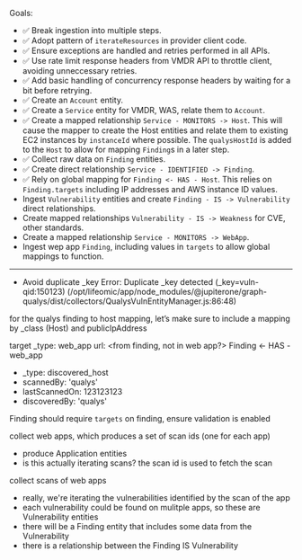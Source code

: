 Goals:

- ✅ Break ingestion into multiple steps.
- ✅ Adopt pattern of `iterateResources` in provider client code.
- ✅ Ensure exceptions are handled and retries performed in all APIs.
- ✅ Use rate limit response headers from VMDR API to throttle client, avoiding
  unneccessary retries.
- ✅ Add basic handling of concurrency response headers by waiting for a bit
  before retrying.
- ✅ Create an `Account` entity.
- ✅ Create a `Service` entity for VMDR, WAS, relate them to `Account`.
- ✅ Create a mapped relationship `Service - MONITORS -> Host`. This will cause
  the mapper to create the Host entities and relate them to existing EC2
  instances by `instanceId` where possible. The `qualysHostId` is added to the
  `Host` to allow for mapping `Finding`s in a later step.
- ✅ Collect raw data on `Finding` entities.
- ✅ Create direct relationship `Service - IDENTIFIED -> Finding`.
- ✅ Rely on global mapping for `Finding <- HAS - Host`. This relies on
  `Finding.targets` including IP addresses and AWS instance ID values.
- Ingest `Vulnerability` entities and create `Finding - IS -> Vulnerability`
  direct relationships.
- Create mapped relationships `Vulnerability - IS -> Weakness` for CVE, other
  standards.
- Create a mapped relationship `Service - MONITORS -> WebApp`.
- Ingest wep app `Finding`, including values in `targets` to allow global
  mappings to function.

---

- Avoid duplicate \_key Error: Duplicate \_key detected (\_key=vuln-qid:150123)
  (/opt/lifeomic/app/node_modules/@jupiterone/graph-qualys/dist/collectors/QualysVulnEntityManager.js:86:48)

for the qualys finding to host mapping, let’s make sure to include a mapping by
\_class (Host) and publicIpAddress

target \_type: web_app url: <from finding, not in web app?> Finding <- HAS -
web_app

- \_type: discovered_host
- scannedBy: 'qualys'
- lastScannedOn: 123123123
- discoveredBy: 'qualys'

Finding should require `targets` on finding, ensure validation is enabled

collect web apps, which produces a set of scan ids (one for each app)

- produce Application entities
- is this actually iterating scans? the scan id is used to fetch the scan

collect scans of web apps

- really, we're iterating the vulnerabilities identified by the scan of the app
- each vulnerability could be found on mulitple apps, so these are Vulnerability
  entities
- there will be a Finding entity that includes some data from the Vulnerability
- there is a relationship between the Finding IS Vulnerability
